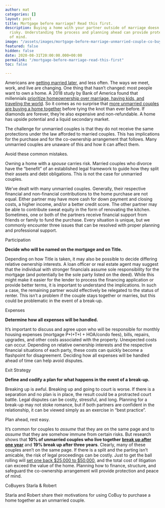 ```yaml
---
author: mat
categories: []
layout: post
title: Mortgage before marriage? Read this first.
description: Buying a home with your partner outside of marriage doesn't have to be
  risky. Understanding the process and planning ahead can provide protection and peace
  of mind.
image: "/assets/images/mortgage-before-marriage-unmarried-couple-co-buying-1600x900.jpeg"
featured: false
hidden: false
date: 2020-08-31T20:00:00.000+00:00
permalink: "/mortgage-before-marriage-read-this-first"
toc: false

---
```

Americans are [getting married later](https://www.federalreserve.gov/econres/feds/files/2018080pap.pdf), and less often. The ways we meet, work, and live are changing. One thing that hasn’t changed: most people want to own a home. A 2018 study by Bank of America found that millennials [prioritize homeownership over marriage, having kids, and traveling the world](https://info.bankofamerica.com/assets/pdfs/BofA_2018_HBIR.pdf). So it comes as no surprise that [more unmarried couples are buying a home together](https://www.nar.realtor/blogs/economists-outlook/throwback-thursday-first-time-homebuyers-then-and-now) before tying the knot than ever before. If diamonds are forever, they’re also expensive and non-refundable. A home has upside potential and a liquid secondary market.

The challenge for unmarried couples is that they do not receive the same protections under the law afforded to married couples. This has implications for the purchase and for the co-ownership arrangement that follows. Many unmarried couples are unaware of this and how it can affect them.

Avoid these common mistakes.

Owning a home with a _spouse_ carries risk. Married couples who divorce have the “benefit” of an established legal framework to guide how they split their assets and debt obligations. This is not the case for unmarried couples.

We’ve dealt with many unmarried couples. Generally, their respective financial and non-financial contributions to the home purchase are not equal. Either partner may have more cash for down payment and closing costs, a higher income, and/or a better credit score. The other partner may be able to contribute sweat equity in the form of renovating the kitchen. Sometimes, one or both of the partners receive financial support from friends or family to fund the purchase. Every situation is unique, but we commonly encounter three issues that can be resolved with proper planning and professional support.

Participation

**Decide who will be named on the mortgage and on Title.**

Depending on how Title is taken, it may also be possible to decide differing relative ownership interests. A loan officer or real estate agent may suggest that the individual with stronger financials assume sole responsibility for the mortgage (and potentially be the sole party listed on the deed). While this might make it easier for the lender to process the financing application or provide better terms, it is important to understand the implications. In such a case, the remaining partner would effectively be relegated to the status of renter. This isn’t a problem if the couple stays together or marries, but this could be problematic in the event of a break-up.

Expenses

**Determine how all expenses will be handled.**

It’s important to discuss and agree upon who will be responsible for monthly housing expenses (mortgage P+I+T+I + HOA/condo fees), bills, repairs, upgrades, and other costs associated with the property. Unexpected costs can occur. Depending on relative ownership interests and the respective financial situations of each party, these costs can quickly become a flashpoint for disagreement. Deciding how all expenses will be handled ahead of time can help avoid disputes.

Exit Strategy

**Define and codify a plan for what happens in the event of a break-up.**

Breaking up is awful. Breaking up and going to court is worse. If there is a separation and no plan is in place, the result could be a protracted court battle. Legal disputes can be costly, stressful, and long. Planning for a break-up may not stoke romance, but if both partners are confident in the relationship, it can be viewed simply as an exercise in “best practice”.

Plan ahead, rest easy.

It’s common for couples to _assume_ that they are on the same page and to _assume_ that they are somehow immune from certain risks. But research shows that **10% of unmarried couples who live together** [**break up after one year**](https://wealth.northerntrust.com/articles/tying-the-financial-knot-unmarried-couples-need-a-plan-too/) and **19% break up after three years**. Clearly, many of these couples aren’t on the same page. If there is a split and the parting isn’t amicable, the risk of legal proceedings can be costly. Just to get the ball rolling will [set one back $25,000 to $50,000](https://www.realtor.com/advice/sell/how-do-unmarried-couples-divide-property-after-they-split/), and the total cost of litigation can exceed the value of the home. Planning how to finance, structure, and safeguard the co-ownership arrangement will provide protection and peace of mind.

CoBuyers Starla & Robert

Starla and Robert share their motivations for using CoBuy to purchase a home together as an unmarried couple.